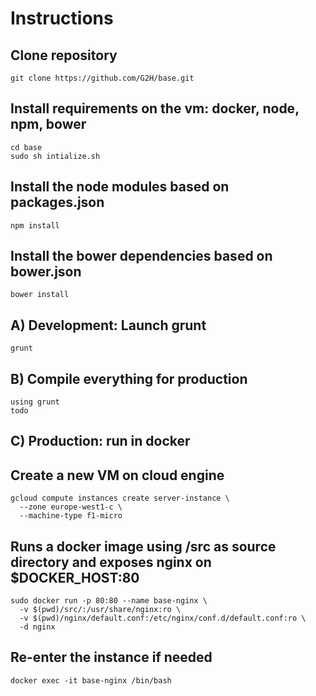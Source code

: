 # Instructions

## Clone repository
```
git clone https://github.com/G2H/base.git
```
## Install requirements on the vm: docker, node, npm, bower
```
cd base
sudo sh intialize.sh
```

## Install the node modules based on packages.json
```
npm install
```
## Install the bower dependencies based on bower.json
```
bower install
```
## A) Development: Launch grunt
```
grunt
```

## B) Compile everything for production
```
using grunt
todo
```

## C) Production: run in docker

## Create a new VM on cloud engine
```
gcloud compute instances create server-instance \
  --zone europe-west1-c \
  --machine-type f1-micro
```
## Runs a docker image using /src as source directory and exposes nginx on $DOCKER_HOST:80
```
sudo docker run -p 80:80 --name base-nginx \
  -v $(pwd)/src/:/usr/share/nginx:ro \
  -v $(pwd)/nginx/default.conf:/etc/nginx/conf.d/default.conf:ro \
  -d nginx
```
## Re-enter the instance if needed
```
docker exec -it base-nginx /bin/bash
```